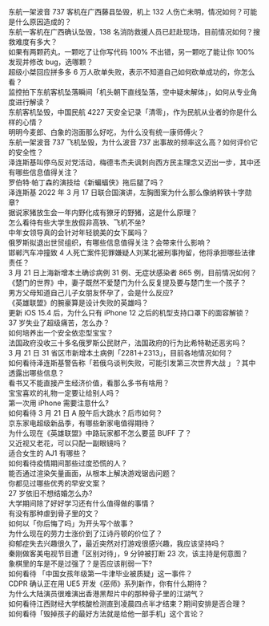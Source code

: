 东航一架波音 737 客机在广西藤县坠毁，机上 132 人伤亡未明，情况如何？可能是什么原因造成的？  
东航一客机在广西确认坠毁，138 名消防救援人员已赶赴现场，目前情况如何？搜救难度有多大？  
如果有两颗药丸，一颗吃了让你写代码 100% 不出错，另一颗吃了能让你 100% 发现并修改 bug，选哪颗？  
超级小桀回应拼多多 6 万人砍单失败，表示不知道自己如何砍单成功的，你怎么看？  
监控拍下东航客机坠落瞬间「机头朝下直线坠落，空中疑未解体」，如何从专业角度进行解读？  
东航客机坠毁，中国民航 4227 天安全记录「清零」，作为民航从业者的你是什么样的心情？  
明明今麦郎、白象的泡面那么好吃，为什么没有统一康师傅火？  
东航一架波音 737 飞机坠毁，为什么波音 737 出事故的频率这么高？如何评价它的安全性？  
泽连斯基叫停乌反对党活动，梅德韦杰夫讽刺向西方民主理念又迈出一步，其中还有哪些信息值得关注？  
罗伯特·帕丁森的演技给《新蝙蝠侠》拖后腿了吗？  
泽连斯基 2022 年 3 月 17 日联合国演讲，左胸图案为什么那么像纳粹铁十字勋章?  
据说家猪放生会一年内野化成有獠牙的野猪，这是什么原理？  
怎么看待有些大学生放假非高铁、飞机不坐?  
中年女领导真的会针对年轻貌美的女下属吗？  
俄罗斯拟退出世贸组织，有哪些信息值得关注？会带来什么影响？  
邯郸汽车冲撞致 4 人死亡案件犯罪嫌疑人刘某北被刑事拘留，他将承担哪些法律责任？  
3 月 21 日上海新增本土确诊病例 31 例、无症状感染者 865 例，目前情况如何？  
《楚门的世界》中，妻子既然不爱楚门为什么反复提及要与楚门生一个孩子？  
男方父母知道自己儿子女朋友怀孕了，会是什么反应?  
《英雄联盟》的腕豪算是设计失败的英雄吗？  
更新 iOS 15.4  后，为什么只有 iPhone 12 之后的机型支持口罩下的面容解锁？  
37 岁失业了超级痛苦，怎么办？  
如何培养出一个安全依恋型宝宝？  
法国政府没收三十多名俄罗斯公民财产，法国政府的行为比希特勒还恶劣吗？  
3 月 21 日 31 省区市新增本土病例「2281＋2313」，目前各地情况如何？  
如何看待泽连斯基警告称「若俄乌谈判失败，可能引发第三次世界大战 」？其中透露出哪些信息？  
看书又不能直接产生经济价值，看那么多书有啥用？  
宝宝喜欢的礼物一定要让给别人吗？  
第一次用 iPhone 需要注意什么?  
如何看待 3 月 21 日 A 股午后大跳水？后市如何？  
京东家电超级新品季，有哪些新家电值得期待？  
为什么现在《英雄联盟》中路玩家都不怎么要蓝 BUFF 了？  
又近视又老花，可以只配一副眼镜吗？  
适合女生的 AJ1 有哪些？  
如何看待疫情期间那些过度恐慌的人？  
能否通过渲染矢量画面，从根本上解决游戏锯齿问题？  
你都见过哪些优秀的早安文案？  
27 岁依旧不想结婚怎么办?  
大学期间除了好好学习还有什么值得做的事情？  
有没有那种虐到骨子里的文？  
如何以「你后悔了吗」为开头写个故事？  
为什么现在的劳力士涨价到了江诗丹顿的价位了？  
抑郁症失去兴趣很久了，最近突然对打游戏很感兴趣，我应该坚持吗？  
秦刚做客美电视节目遭「区别对待」，9 分钟被打断 23 次，该主持是何意图？  
象棋里的车是不是过强了？是否应该削弱一下?  
如何看待 「中国女孩年级第一牛津毕业被质疑」这一事件？  
CDPR 确认正在用 UE5 开发《巫师》系列新作，你有什么期待？  
为什么大陆演员很难演出香港黑帮片中的那种骨子里的江湖气？  
如何看待江西财经大学核酸检测直到凌晨四点半才结束？期间安排是否合理？  
如何看待「毁掉孩子的最好方法就是给他一部手机」这个言论？  
